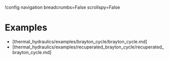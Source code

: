 !config navigation breadcrumbs=False scrollspy=False

# Examples

- [thermal_hydraulics/examples/brayton_cycle/brayton_cycle.md]
- [thermal_hydraulics/examples/recuperated_brayton_cycle/recuperated_brayton_cycle.md]
